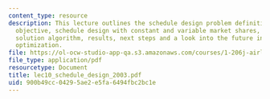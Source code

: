 ```yaml
---
content_type: resource
description: This lecture outlines the schedule design problem definition and its
  objective, schedule design with constant and variable market shares, schedule design
  solution algorithm, results, next steps and a look into the future in airline schedule
  optimization.
file: https://ol-ocw-studio-app-qa.s3.amazonaws.com/courses/1-206j-airline-schedule-planning-spring-2003/900b49cc04295ae2e5fa6494fbc2bc1e_lec10_schedule_design_2003.pdf
file_type: application/pdf
resourcetype: Document
title: lec10_schedule_design_2003.pdf
uid: 900b49cc-0429-5ae2-e5fa-6494fbc2bc1e
---
```

